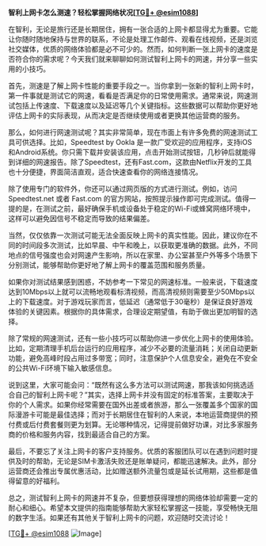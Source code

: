 **智利上网卡怎么测速？轻松掌握网络状况[[TG💪+ @esim1088](https://t.me/s/esim1088)]**

在智利，无论是旅行还是长期居住，拥有一张合适的上网卡都显得尤为重要。它能让你随时随地保持与世界的联系，不论是处理工作邮件、观看在线视频，还是浏览社交媒体，优质的网络体验都是必不可少的。然而，如何判断一张上网卡的速度是否符合你的需求呢？今天我们就来聊聊如何测试智利上网卡的网速，并分享一些实用的小技巧。

首先，测速是了解上网卡性能的重要手段之一。当你拿到一张新的智利上网卡时，第一件事就是测试它的网速，看看是否满足你的日常使用需求。通常来说，网速测试包括上传速度、下载速度以及延迟等几个关键指标。这些数据可以帮助你更好地评估上网卡的实际表现，从而决定是否继续使用或者更换其他运营商的服务。

那么，如何进行网速测试呢？其实非常简单，现在市面上有许多免费的网速测试工具可供选择。比如，Speedtest by Ookla 是一款广受欢迎的应用程序，支持iOS和Android系统。你只需下载并安装该应用，点击开始测试按钮，几秒钟后就能得到详细的网速报告。除了Speedtest，还有Fast.com，这款由Netflix开发的工具也十分便捷，界面简洁直观，适合快速查看你的网络连接情况。

除了使用专门的软件外，你还可以通过网页版的方式进行测试。例如，访问Speedtest.net 或者 Fast.com 的官方网站，按照提示操作即可完成测试。值得一提的是，在测试之前，最好确保手机或设备处于稳定的Wi-Fi或蜂窝网络环境中，这样可以避免因信号不稳定而导致的结果偏差。

当然，仅仅依靠一次测试可能无法全面反映上网卡的真实性能。因此，建议你在不同的时间段多次测试，比如早晨、中午和晚上，以获取更准确的数据。此外，不同地点的信号强度也会对网速产生影响，所以在家里、办公室甚至户外等多个场景下分别测试，能够帮助你更好地了解上网卡的覆盖范围和服务质量。

如果你对测试结果感到困惑，不妨参考一下常见的网速标准。一般来说，下载速度达到10Mbps以上就可以流畅地观看标清视频，而高清视频则需要至少50Mbps以上的下载速度。对于游戏玩家而言，低延迟（通常低于30毫秒）是保证良好游戏体验的关键因素。根据你的具体需求，合理设定期望值，有助于做出更加明智的选择。

除了常规的网速测试，还有一些小技巧可以帮助你进一步优化上网卡的使用体验。比如，定期清理手机后台运行的应用程序，减少不必要的流量消耗；关闭自动更新功能，避免高峰时段占用过多带宽；同时，注意保护个人信息安全，避免在不安全的公共Wi-Fi环境下输入敏感信息。

说到这里，大家可能会问：“既然有这么多方法可以测试网速，那我该如何挑选适合自己的智利上网卡呢？”其实，选择上网卡并没有固定的标准答案，主要取决于你的个人需求。如果你经常需要在国外出差或者旅游，那么一张覆盖多个国家的国际漫游卡可能是最佳选择；而对于长期居住在智利的人来说，本地运营商提供的预付费或后付费套餐则更为划算。无论哪种情况，记得提前做好功课，对比多家服务商的价格和服务内容，找到最适合自己的方案。

最后，不要忘了关注上网卡的客户支持服务。优质的客服团队可以在遇到问题时提供及时的帮助，无论是SIM卡激活失败还是账单疑问，都能迅速解决。此外，部分运营商还会推出专属优惠活动，比如赠送额外流量包或是延长试用期，这些都是值得留意的好福利。

总之，测试智利上网卡的网速并不复杂，但要想获得理想的网络体验却需要一定的耐心和细心。希望本文提供的指南能够帮助大家轻松掌握这一技能，享受畅快无阻的数字生活。如果还有其他关于智利上网卡的问题，欢迎随时交流讨论！

[[TG💪+ @esim1088](https://t.me/s/esim1088) ![Image](https://i.postimg.cc/4NQfJmqS/Snipaste-2025-05-13-00-14-12.png)]